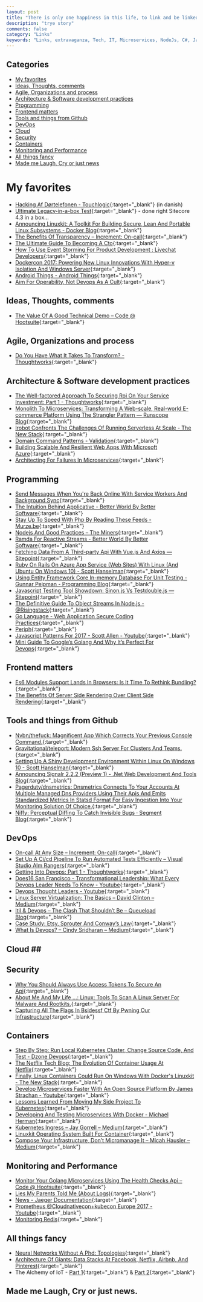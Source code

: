 ```yaml
---
layout: post
title: "There is only one happiness in this life, to link and be linked."
description: "trye story"
comments: false
category: "Links"
keywords: "Links, extravaganza, Tech, IT, Microservices, NodeJs, C#, Javascript, Solution architecture"
---
```


## Categories ##
* [My favorites](#favorites)
* [Ideas, Thoughts, comments](#ideas)
* [Agile, Organizations and process](#agile)
* [Architecture & Software development practices](#development)
* [Programming](#net)
* [Frontend matters](#web)
* [Tools and things from Github](#tools)
* [DevOps](#devops)
* [Cloud](#cloud)
* [Security](#security)
* [Containers](#containers)
* [Monitoring and Performance](#monitoring)
* [All things fancy](#buzz)
* [Made me Laugh, Cry or just news](#news)

# My favorites<a name="favorites"></a> #
* [Hacking Af Dørtelefonen - Touchlogic](https://www.touchlogic.dk/blog/hacking-af-dortelefonen){:target="_blank"} (in danish)
* [Ultimate Legacy-in-a-box Test](http://invokecommand.net/posts/ultimate-legacy-in-a-box-test){:target="_blank"} - done right Sitecore 4.3 in a box...
* [Announcing Linuxkit: A Toolkit For Building Secure, Lean And Portable Linux Subsystems - Docker Blog](https://blog.docker.com/2017/04/introducing-linuxkit-container-os-toolkit/){:target="_blank"}
* [The Benefits Of Transparency – Increment: On-call](https://increment.com/on-call/the-benefits-of-transparency/){:target="_blank"}
* [The Ultimate Guide To Becoming A Cto](https://brainhub.eu/guide-to-becoming-a-cto){:target="_blank"}
* [How To Use Event Storming For Product Development : Livechat Developers](https://developers.livechatinc.com/blog/event-storming-for-product-development/){:target="_blank"}
* [Dockercon 2017: Powering New Linux Innovations With Hyper-v Isolation And Windows Server](https://blogs.technet.microsoft.com/hybridcloud/2017/04/18/dockercon-2017-powering-new-linux-innovations-with-hyper-v-isolation-and-windows-server/){:target="_blank"}
* [Android Things - Android Things](https://developer.android.com/things/index.html){:target="_blank"}
* [ Aim For Operability, Not Devops As A Cult](http://www.alwaysagileconsulting.com/articles/aim-for-operability-not-devops-as-a-cult/){:target="_blank"}

## Ideas, Thoughts, comments <a name="ideas"></a> ##
* [The Value Of A Good Technical Demo – Code @ Hootsuite](http://code.hootsuite.com/the-value-of-a-good-technical-demo/){:target="_blank"}

## Agile, Organizations and process<a name="agile"></a> ##
* [Do You Have What It Takes To Transform? - Thoughtworks](https://www.thoughtworks.com/insights/blog/gut-check-time-do-you-have-what-it-takes-transform){:target="_blank"}

## Architecture & Software development practices <a name="development"></a> ##
* [The Well-factored Approach To Securing Roi On Your Service Investment: Part 1 - Thoughtworks](https://www.thoughtworks.com/insights/blog/well-factored-approach-securing-roi-your-service-investment){:target="_blank"}
* [Monolith To Microservices: Transforming A Web-scale, Real-world E-commerce Platform Using The Strangler Pattern — Runscope Blog](https://blog.runscope.com/posts/monolith-microservices-transforming-real-world-ecommerce-platform-using-strangler-pattern){:target="_blank"}
* [Irobot Confronts The Challenges Of Running Serverless At Scale - The New Stack](https://thenewstack.io/irobot-confronts-challenges-running-serverless-scale/){:target="_blank"}
* [Domain Command Patterns - Validation](https://jimmybogard.com/domain-command-patterns-validation/){:target="_blank"}
* [Building Scalable And Resilient Web Apps With Microsoft Azure](https://pusher.com/sessions/meetup/dotnetsheff/building-scalable-and-resilient-web-apps-with-microsoft-azure){:target="_blank"}
* [Architecting For Failures In Microservices](https://www.youtube.com/watch?v=GhPPaFtIcAk){:target="_blank"}

## Programming <a name="net"></a> ##
* [Send Messages When You're Back Online With Service Workers And Background Sync](https://www.twilio.com/blog/2017/02/send-messages-when-youre-back-online-with-service-workers-and-background-sync.html){:target="_blank"}
* [The Intuition Behind Applicative - Better World By Better Software](https://glebbahmutov.com/blog/applicative-intuition/){:target="_blank"}
* [Stay Up To Speed With Php By Reading These Feeds - Murze.be](https://murze.be/2017/04/stay-speed-php-reading-feeds/){:target="_blank"}
* [Nodejs And Good Practices – The Miners](https://blog.codeminer42.com/nodejs-and-good-practices-354e7d763626){:target="_blank"}
* [Ramda For Reactive Streams - Better World By Better Software](https://glebbahmutov.com/blog/ramda-for-reactive-streams/){:target="_blank"}
* [Fetching Data From A Third-party Api With Vue.js And Axios — Sitepoint](https://www.sitepoint.com/fetching-data-third-party-api-vue-axios/){:target="_blank"}
* [Ruby On Rails On Azure App Service (Web Sites) With Linux (And Ubuntu On Windows 10) - Scott Hanselman](https://www.hanselman.com/blog/RubyOnRailsOnAzureAppServiceWebSitesWithLinuxAndUbuntuOnWindows10.aspx){:target="_blank"}
* [Using Entity Framework Core In-memory Database For Unit Testing - Gunnar Peipman - Programming Blog](http://gunnarpeipman.com/2017/04/aspnet-core-ef-inmemory/){:target="_blank"}
* [Javascript Testing Tool Showdown: Sinon.js Vs Testdouble.js — Sitepoint](https://www.sitepoint.com/javascript-testing-tool-showdown-sinon-js-vs-testdouble-js/){:target="_blank"}
* [The Definitive Guide To Object Streams In Node.js - @Risingstack](https://community.risingstack.com/the-definitive-guide-to-object-streams-in-node-js/){:target="_blank"}
* [Go Language - Web Application Secure Coding Practices](https://checkmarx.gitbooks.io/go-scp/){:target="_blank"}
* [Periph](https://periph.io/){:target="_blank"}
* [Javascript Patterns For 2017 - Scott Allen - Youtube](https://www.youtube.com/watch?v=hO7mzO83N1Q){:target="_blank"}
* [Mini Guide To Google’s Golang And Why It’s Perfect For Devops](https://blog.bluematador.com/posts/mini-guide-google-golang-why-its-perfect-for-devops/){:target="_blank"}

## Frontend matters <a name="web"></a> ##
* [Es6 Modules Support Lands In Browsers: Is It Time To Rethink Bundling?](https://www.contentful.com/blog/2017/04/04/es6-modules-support-lands-in-browsers-is-it-time-to-rethink-bundling/){:target="_blank"}
* [The Benefits Of Server Side Rendering Over Client Side Rendering](https://medium.com/walmartlabs/the-benefits-of-server-side-rendering-over-client-side-rendering-5d07ff2cefe8){:target="_blank"}

## Tools and things from Github <a name="tools"></a> ##
* [Nvbn/thefuck: Magnificent App Which Corrects Your Previous Console Command.](https://github.com/nvbn/thefuck){:target="_blank"}
* [Gravitational/teleport: Modern Ssh Server For Clusters And Teams.](https://github.com/gravitational/teleport){:target="_blank"}
* [Setting Up A Shiny Development Environment Within Linux On Windows 10 - Scott Hanselman](https://www.hanselman.com/blog/SettingUpAShinyDevelopmentEnvironmentWithinLinuxOnWindows10.aspx){:target="_blank"}
* [Announcing Signalr 2.2.2 (Preview 1) - .Net Web Development And Tools Blog](https://blogs.msdn.microsoft.com/webdev/2017/04/13/announcing-signalr-2-2-2-preview-1/){:target="_blank"}
* [Pagerduty/dnsmetrics: Dnsmetrics Connects To Your Accounts At Multiple Managed Dns Providers Using Their Apis And Emits Standardized Metrics In Statsd Format For Easy Ingestion Into Your Monitoring Solution Of Choice.](https://github.com/PagerDuty/dnsmetrics){:target="_blank"}
* [Niffy: Perceptual Diffing To Catch Invisible Bugs · Segment Blog](https://segment.com/blog/perceptual-diffing-with-niffy/){:target="_blank"}

## DevOps<a name="devops"></a> ##
* [On-call At Any Size – Increment: On-call](https://increment.com/on-call/on-call-at-any-size/){:target="_blank"}
* [Set Up A Ci/cd Pipeline To Run Automated Tests Efficiently – Visual Studio Alm Rangers](https://blogs.msdn.microsoft.com/visualstudioalmrangers/2017/04/20/set-up-a-cicd-pipeline-to-run-automated-tests-efficiently/){:target="_blank"}
* [Getting Into Devops: Part 1 - Thoughtworks](https://www.thoughtworks.com/insights/blog/getting-devops){:target="_blank"}
* [Does16 San Francisco - Transformational Leadership: What Every Devops Leader Needs To Know - Youtube](https://www.youtube.com/watch?v=G3loUrqJ40I){:target="_blank"}
* [Devops Thought Leaders - Youtube](https://www.youtube.com/playlist?list=PLvk9Yh_MWYuyCbvBaToq9VlvRrh8otYBu){:target="_blank"}
* [Linux Server Virtualization: The Basics – David Clinton – Medium](https://medium.com/@dbclin/linux-server-virtualization-the-basics-32079b0e7d6e){:target="_blank"}
* [Itil & Devops – The Clash That Shouldn’t Be – Queueload Blog](http://blog.queueload.com/2017/04/19/itil-devops-the-clash-that-shouldnt-be/){:target="_blank"}
* [Case Study: Etsy, Sprouter And Conway’s Law](http://itrevolution.com/etsy-sprouter-and-conways-law/){:target="_blank"}
* [What Is Devops? – Cindy Sridharan – Medium](https://medium.com/@cindysridharan/what-is-devops-5b0181fdb953){:target="_blank"}

## Cloud <a name="cloud"></a>##

## Security<a name="security"></a> ##
* [Why You Should Always Use Access Tokens To Secure An Api](https://auth0.com/blog/why-should-use-accesstokens-to-secure-an-api/){:target="_blank"}
* [About Me And My Life ...: Linux: Tools To Scan A Linux Server For Malware And Rootkits.](https://catalin-festila.blogspot.dk/2017/04/linux-tools-to-scan-linux-server-for.html){:target="_blank"}
* [Capturing All The Flags In Bsidessf Ctf By Pwning Our Infrastructure](https://hackernoon.com/capturing-all-the-flags-in-bsidessf-ctf-by-pwning-our-infrastructure-3570b99b4dd0){:target="_blank"}

## Containers <a name="containers"></a> ##
* [Step By Step: Run Local Kubernetes Cluster, Change Source Code, And Test - Dzone Devops](https://dzone.com/articles/easy-step-by-step-local-kubernetes-source-code-cha){:target="_blank"}
* [The Netflix Tech Blog: The Evolution Of Container Usage At Netflix](http://techblog.netflix.com/2017/04/the-evolution-of-container-usage-at.html){:target="_blank"}
* [Finally, Linux Containers Could Run On Windows With Docker's Linuxkit - The New Stack](https://thenewstack.io/finally-linux-containers-really-will-run-windows-linuxkit/){:target="_blank"}
* [Develop Microservices Faster With An Open Source Platform By James Strachan - Youtube](https://www.youtube.com/watch?v=QU60XTe4LoM){:target="_blank"}
* [Lessons Learned From Moving My Side Project To Kubernetes](https://hackernoon.com/lessons-learned-from-moving-my-side-project-to-kubernetes-c28161a16c69){:target="_blank"}
* [Developing And Testing Microservices With Docker - Michael Herman](http://mherman.org/blog/2017/04/18/developing-and-testing-microservices-with-docker/#.WPcd2FOGN1M){:target="_blank"}
* [Kubernetes Ingress – Jay Gorrell – Medium](https://medium.com/@cashisclay/kubernetes-ingress-82aa960f658e){:target="_blank"}
* [Linuxkit Operating System Built For Container](https://gianarb.it/blog/linuxkit-operating-system-build-for-containers){:target="_blank"}
* [Compose Your Infrastructure, Don’t Micromanage It – Micah Hausler – Medium](https://medium.com/@micahhausler/compose-your-infrastructure-dont-micromanage-it-5cb2062946c){:target="_blank"}

## Monitoring and Performance <a name="monitoring"></a> ##
* [Monitor Your Golang Microservices Using The Health Checks Api – Code @ Hootsuite](http://code.hootsuite.com/monitor-your-golang-microservices-using-the-health-checks-api/){:target="_blank"}
* [Lies My Parents Told Me (About Logs)](https://honeycomb.io/blog/2017/04/lies-my-parents-told-me-about-logs/){:target="_blank"}
* [News - Jaeger Documentation](http://jaeger.readthedocs.io/en/latest/news/){:target="_blank"}
* [Prometheus @Cloudnativecon+kubecon Europe 2017 - Youtube](https://www.youtube.com/playlist?list=PLqm7NmbgjUExeDZU8xb2nxz-ysnjuC2Mz&__s=pir8xboj4vzsweesgzec){:target="_blank"}
* [Monitoring Redis](http://www.mikeperham.com/2017/04/20/monitoring-redis/?__s=pir8xboj4vzsweesgzec){:target="_blank"}

## All things fancy <a name="buzz"></a> ##
* [Neural Networks Without A Phd: Topologies](http://coderoncode.com/machine-learning/2017/04/16/neural-networks-without-a-phd-part3.html){:target="_blank"}
* [Architecture Of Giants: Data Stacks At Facebook, Netflix, Airbnb, And Pinterest](https://blog.keen.io/architecture-of-giants-data-stacks-at-facebook-netflix-airbnb-and-pinterest-9b7cd881af54?s=m3){:target="_blank"}
* The Alchemy of IoT - [Part 1](https://medium.com/outsystems-experts/the-alchemy-of-iot-d36e5adf82f9){:target="_blank"} & [Part 2](https://medium.com/outsystems-experts/the-alchemy-of-iot-part-2-iot-through-the-ages-9bd8eb181288){:target="_blank"}
## Made me Laugh, Cry or just news. <a name="news"></a> ##

